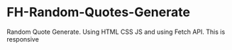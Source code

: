 # FH-Random-Quotes-Generate
Random Quote Generate. Using HTML CSS JS and using Fetch API. This is responsive 
